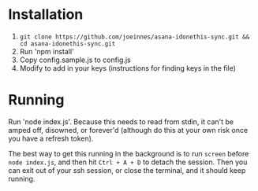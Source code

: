 # Installation
1. `git clone https://github.com/joeinnes/asana-idonethis-sync.git && cd asana-idonethis-sync.git`
2. Run 'npm install'
3. Copy config.sample.js to config.js
4. Modify to add in your keys (instructions for finding keys in the file)

# Running
Run 'node index.js'. Because this needs to read from stdin, it can't be amped off, disowned, or forever'd (although do this at your own risk once you have a refresh token).

The best way to get this running in the background is to run `screen` before `node index.js`, and then hit `Ctrl + A + D` to detach the session. Then you can exit out of your ssh session, or close the terminal, and it should keep running.
